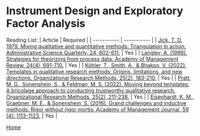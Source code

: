 # Instrument Design and Exploratory Factor Analysis

Reading List:
| Article | Required |
| ----------- | ----------- |
| [Jick, T. D. 1979. Mixing qualitative and quantitative methods: Triangulation in action. Administrative Science Quarterly, 24, 602-611.](https://www.jstor.org/stable/2392366) | Yes |
| [Langley, A. (1999). Strategies for theorizing from process data. Academy of Management Review, 24(4), 691-710.](https://journals.aom.org/doi/abs/10.5465/amr.1999.2553248) | Yes |
| [Köhler, T., Smith, A., & Bhakoo, V. (2022). Templates in qualitative research methods: Origins, limitations, and new directions. Organizational Research Methods, 25(2), 183-210.](https://journals.sagepub.com/doi/abs/10.1177/10944281211060710) | Yes |
| [Pratt, M. G., Sonenshein, S., & Feldman, M. S. (2022). Moving beyond templates: A bricolage approach to conducting trustworthy qualitative research. Organizational Research Methods, 25(2), 211-238.](https://journals.sagepub.com/doi/abs/10.1177/1094428120927466) | Yes |
| [Eisenhardt, K. M., Graebner, M. E., & Sonenshein, S. (2016). Grand challenges and inductive methods: Rigor without rigor mortis. Academy of Management Journal, 59 (4): 1113-1123.](https://journals.aom.org/doi/abs/10.5465/amj.2016.4004) | Yes |

[Home](../README.md)